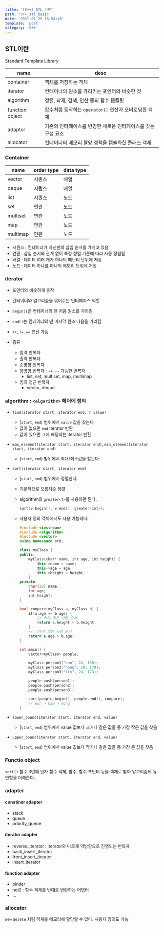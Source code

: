 ```yaml
---
title: '[C++] STL 기본'
path: 'c++_stl_basic'
date: '2021-01-29 18:54:45'
template: 'post'
category: 'C++'
---
```


## STL이란
Standard Template Library   

|name|desc|
|---|---|
|container|객체를 저장하는 객체|
|iterator|컨테이너의 원소를 가리키는 포인터와 비슷한 것|
|algorithm|정렬, 삭제, 검색, 연산 등의 함수 템플릿|
|function object|함수처럼 동작하는 `operator()` 연산자 오버로딩한 객체|
|adaptor|기존의 인터페이스를 변경한 새로운 인터페이스를 갖는 구성 요소|
|allocator|컨테이너의 메모리 할당 정책을 캡슐화한 클래스 객체|

### Container
|name|order type|data type|
|---|---|---|
|vector|시퀀스|배열|
|deque|시퀀스|배열|
|list|시퀀스|노드|
|set|연관|노드|
|multiset|연관|노드|
|map|연관|노드|
|multimap|연관|노드|

* 시퀀스 : 컨테이너가 자신만의 삽입 순서를 가지고 있음
* 연관 : 삽입 순서와 관계 없이 특정 정렬 기준에 따라 자동 정렬됨
* 배열 : 데이터 여러 개가 하나의 메모리 단위에 저장
* 노드 : 데이터 하나를 하나의 메모리 단위에 저장

### iterator
* 포인터와 비슷하게 동작
* 컨테이너와 알고리즘을 묶어주는 인터페이스 역할
* `begin()`은 컨테이너의 맨 처음 원소를 가리킴
* `end()`는 컨테이너의 맨 마지막 원소 다음을 가리킴
* `++`, `!=`, `==` 연산 가능

* 종류
    * 입력 반복자
    * 출력 반복자
    * 순방향 반복자
    * 양방향 반복자 : `++`, `--` 가능한 반복자
        * list, set, multiset, map, multimap
    * 임의 접근 반복자
        * vector, deque

### algorithm : `<algorithm>` 헤더에 정의
* `find(iterator start, iterator end, T value)`
    * [`start`, `end`) 범위에서 `value` 값을 찾는다
    * 값이 없으면 `end` iterator 반환
    * 값이 있으면 그에 해당하는 iterator 반환

* `max_element(iterator start, iterator end)`, `min_element(iterator start, iterator end)`
    * [`start`, `end`) 범위에서 최대/최소값을 찾는다

* `sort(iterator start, iterator end)`
    * [`start`, `end`) 범위에서 정렬한다.
    * 기본적으로 오름차순 정렬
    * algorithm의 `greater<T>`를 사용하면 된다.

        ```c++
        sort(v.begin(), v.end(), greater<int>);
        ```

    * 사용자 정의 객체에서도 사용 가능하다.

        ```c++
        #include <iostream>
        #include <algorithm>
        #include <vector>
        using namespace std;

        class myClass {
        public:
            myClass(char* name, int age, int height) {
                this->name = name;
                this->age = age;
                this->height = height;
            }
        private:
            char[20] name;
            int age;
            int height;
        }

        bool compare(myClass a, myClass b) {
            if(a.age == b.age) {
                // 키가 작은 사람 순서
                return a.height < b.height;
            }
            // 나이가 많은 사람 순서
            return a.age > b.age;
        }

        int main() {
            vector<myClass> people;

            myClass person1("eun", 24, 168);
            myClass person2("hong", 18, 178);
            myClass person3("kim", 24, 173);

            people.push(person1);
            people.push(person2);
            people.push(person3);

            sort(people.begin(), people.end(), compare);
            // eun > kim > hong
        }
        ```

* `lower_bound(iterator start, iterator end, value)`
    * [`start`, `end`) 범위에서 value 값보다 크거나 같은 값들 중 가장 작은 값을 찾음
* `upper_bound(iterator start, iterator end, value)`
    * [`start`, `end`) 범위에서 value 값보다 작거나 같은 값들 중 가장 큰 값을 찾음

### Functio object
`sort()` 함수 3번째 인자 함수 객체, 함수, 함수 포인터 등을 객체로 받아 알고리즘의 유연함을 더해준다.

### adapter
#### conatiner adapter
* stack
* queue
* priority_queue


#### iterator adapter
* reverse_iterator : iterator와 다르게 역방향으로 진행되는 반복자
* back_insert_iterator
* front_insert_iterator
* insert_iterator

#### function adapter
* binder
* not2 : 함수 객체를 반대로 변환하는 어댑터
* ...


### allocator
`new` `delete` 처럼 객체를 메모리에 할당할 수 있다. 사용자 정의도 가능 

<details style='color: #fff'>
<summary>문제</summary>
1. 컨테이너 이터레이터 알고리즘
2. 시퀀스 연관
3. 임의 접근 양방향 시퀀스
4. ABCD AB CD
5. 4 5 6
6. `begin()`, `end()` `*`
7. adaptor, container adaptor, iterator adaptor, function adaptor
</details>